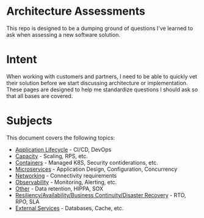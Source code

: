 # Architecture Assessments

This repo is designed to be a dumping ground of questions I've learned to ask when assessing a new software solution.

# Intent

When working with customers and partners, I need to be able to quickly vet their solution before we start discussing architecture or implementation.  These pages are designed to help me standardize questions I should ask so that all bases are covered.

# Subjects

This document covers the following topics:
* [Application Lifecycle](https://github.com/lastcoolnameleft/assessments/blob/master/application-lifecycle.md) - CI/CD, DevOps
* [Capacity](https://github.com/lastcoolnameleft/assessments/blob/master/capacity.md) - Scaling, RPS, etc.
* [Containers](https://github.com/lastcoolnameleft/assessments/blob/master/containers.md) - Managed K8S, Security contiderations, etc.
* [Microservices](https://github.com/lastcoolnameleft/assessments/blob/master/microservices.md) - Application Design, Configuration, Concurrency
* [Networking](https://github.com/lastcoolnameleft/assessments/blob/master/networking.md) - Connectivity requirements
* [Observability](https://github.com/lastcoolnameleft/assessments/blob/master/observability.md) - Monitoring, Alerting, etc.
* [Other](https://github.com/lastcoolnameleft/assessments/blob/master/other.md) - Data retention, HIPPA, SOX
* [Resiliency/Availability/Business Continuity/Disaster Recovery](https://github.com/lastcoolnameleft/assessments/blob/master/resiliency-availability.md) - RTO, RPO, SLA
* [External Services](https://github.com/lastcoolnameleft/assessments/blob/master/external-services.md) - Databases, Cache, etc.
